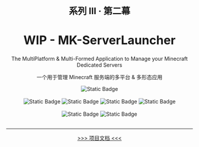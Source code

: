 <h3 style="font-size: 24px" align="center">系列 III · 第二幕</h3>
<h1 style="font-size: 32px; font-weight: bold" align="center">WIP - MK-ServerLauncher</h1>

<p align="center">The MultiPlatform & Multi-Formed Application to Manage your Minecraft Dedicated Servers</p>
<p align="center">一个用于管理 Minecraft 服务端的多平台 & 多形态应用</p>


<div align="center">
<img alt="Static Badge" src="https://img.shields.io/badge/Kotlin-2.1.21-gray?style=flat&logo=kotlin&logoColor=white&labelColor=purple">
</div><br/>

<div align="center">
<img alt="Static Badge" src="https://img.shields.io/badge/Ktor-3.2.0-gray?style=flat&logo=ktor&logoColor=white&labelColor=purple">
<img alt="Static Badge" src="https://img.shields.io/badge/Vue-3.5.13-gray?style=flat&logo=vue.js&logoColor=white&labelColor=darkgreen">
<img alt="Static Badge" src="https://img.shields.io/badge/TailwindCSS-4.1.3-gray?style=flat&logo=tailwindcss&logoColor=white&labelColor=blue">
<img alt="Static Badge" src="https://img.shields.io/badge/ElementPlus-2.9.10-gray?style=flat&logoColor=white&labelColor=blue">
</div><br/>

<div align="center">
<img alt="Static Badge" src="https://img.shields.io/badge/KMP-2.1.21-gray?style=flat&logo=kotlin&logoColor=white&labelColor=purple">
<img alt="Static Badge" src="https://img.shields.io/badge/CMP-1.8.1-gray?style=flat&logo=kotlin&logoColor=white&labelColor=purple">
</div><br/>

---

<div align="center">
<a href="https://mucloudofficial.github.io/MuCloudProjectDoc/mksl-main.html">&gt;&gt;&gt; 项目文档 &lt;&lt;&lt;</a>
</div>
